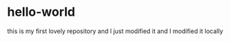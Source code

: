 hello-world
===========

this is my first lovely repository and I just modified it and I modified it locally
